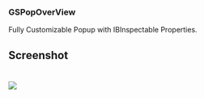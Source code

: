 
### GSPopOverView
Fully Customizable Popup with IBInspectable Properties.

## Screenshot
# ![]({{site.baseurl}}//GSPopOverView%20Screenshot.png)